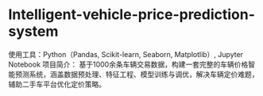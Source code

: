# Intelligent-vehicle-price-prediction-system
使用工具：Python（Pandas, Scikit-learn, Seaborn, Matplotlib）, Jupyter Notebook 项目简介： 基于1000余条车辆交易数据，构建一套完整的车辆价格智能预测系统，涵盖数据预处理、特征工程、模型训练与调优，解决车辆定价难题，辅助二手车平台优化定价策略。
